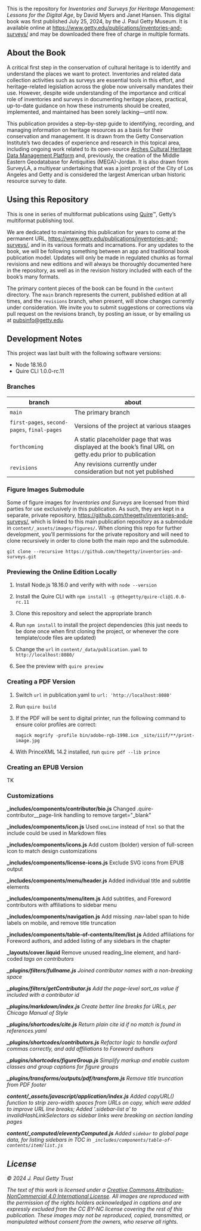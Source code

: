 This is the repository for *Inventories and Surveys for Heritage Management: Lessons for the Digital Age*, by David Myers and Janet Hansen. This digital book was first published July 25, 2024, by the J. Paul Getty Museum. It is available online at https://www.getty.edu/publications/inventories-and-surveys/ and may be downloaded there free of charge in multiple formats.

## About the Book

A critical first step in the conservation of cultural heritage is to identify and understand the places we want to protect. Inventories and related data collection activities such as surveys are essential tools in this effort, and heritage-related legislation across the globe now universally mandates their use. However, despite wide understanding of the importance and critical role of inventories and surveys in documenting heritage places, practical, up-to-date guidance on how these instruments should be created, implemented, and maintained has been sorely lacking—until now.

This publication provides a step-by-step guide to identifying, recording, and managing information on heritage resources as a basis for their conservation and management. It is drawn from the Getty Conservation Institute’s two decades of experience and research in this topical area, including ongoing work related to its open-source [Arches Cultural Heritage Data Management Platform](https://www.archesproject.org/) and, previously, the creation of the Middle Eastern Geodatabase for Antiquities (MEGA)-Jordan. It is also drawn from SurveyLA, a multiyear undertaking that was a joint project of the City of Los Angeles and Getty and is considered the largest American urban historic resource survey to date.

## Using this Repository

This is one in series of multiformat publications using [Quire](http://quire.getty.edu)™, Getty’s multiformat publishing tool. 

We are dedicated to maintaining this publication for years to come at the permanent URL, https://www.getty.edu/publications/inventories-and-surveys/, and in its various formats and incarnations. For any updates to the book, we will be following something between an app and traditional book publication model. Updates will only be made in regulated chunks as formal revisions and new editions and will always be thoroughly documented here in the repository, as well as in the revision history included with each of the book’s many formats.

The primary content pieces of the book can be found in the `content` directory. The `main` branch represents the current, published edition at all times, and the `revisions` branch, when present, will show changes currently under consideration. We invite you to submit suggestions or corrections via pull request on the revisions branch, by posting an issue, or by emailing us at [pubsinfo@getty.edu](mailto:pubsinfo@getty.edu).

## Development Notes

This project was last built with the following software versions:

- Node 18.16.0
- Quire CLI 1.0.0-rc.11

### Branches

| branch | about |
| --- | --- |
| `main` | The primary branch |
| `first-pages`, `second-pages`, `final-pages`| Versions of the project at various staages |
| `forthcoming` | A static placeholder page that was displayed at the book’s final URL on getty.edu prior to publication |
| `revisions` | Any revisions currently under consideration but not yet published |

### Figure Images Submodule

Some of figure images for *Inventories and Surveys* are licensed from third parties for use exclusively in this publication. As such, they are kept in a separate, private repository, https://github.com/thegetty/inventories-and-surveys/, which is linked to this main publication repository as a submodule in `content/_assets/images/figures/`. When cloning this repo for further development, you’ll permissions for the private repository and will need to clone recursively in order to clone both the main repo and the submodule.

```
git clone --recursive https://github.com/thegetty/inventories-and-surveys.git
```

### Previewing the Online Edition Locally

1. Install Node.js 18.16.0 and verify with with `node --version`

2. Install the Quire CLI with `npm install -g @thegetty/quire-cli@1.0.0-rc.11`

3. Clone this repository and select the appropriate branch

4. Run `npm install` to install the project dependencies (this just needs to be done once when first cloning the project, or whenever the core template/code files are updated)

5. Change the `url` in `content/_data/publication.yaml` to `http://localhost:8080/`

6. See the preview with `quire preview`

### Creating a PDF Version

1. Switch `url` in publication.yaml to `url: 'http://localhost:8080'`

2. Run `quire build`

3. If the PDF will be sent to digital printer, run the following command to ensure color profiles are correct:

    ```
    magick mogrify -profile bin/adobe-rgb-1998.icm _site/iiif/**/print-image.jpg
    ```

4. With PrinceXML 14.2 installed, run `quire pdf --lib prince`

### Creating an EPUB Version

TK

### Customizations

**_includes/components/contributor/bio.js**
Changed .quire-contributor__page-link handling to remove target="_blank"

**_includes/components/icon.js**
Used `oneLine` instead of `html` so that the include could be used in Markdown files

**_includes/components/icons.js**
Add custom (bolder) version of full-screen icon to match design customizations

**_includes/components/license-icons.js**
Exclude SVG icons from EPUB output

**_includes/components/menu/header.js**
Added individual title and subtitle elements

**_includes/components/menu/item.js**
Add subtitles, and Foreword contributors with affiliations to sidebar menu

**_includes/components/navigation.js** 
Add missing .nav-label span to hide labels on mobile, and remove title truncation

**_includes/components/table-of-contents/item/list.js**
Added affiliations for Foreword authors, and added listing of any sidebars in the chapter

**_layouts/cover.liquid**
Remove unused reading_line element, and hard-coded <em> tags on contributors

**_plugins/filters/fullname.js**
Joined contributor names with a non-breaking space

**_plugins/filters/getContributor.js**
Add the page-level sort_as value if included with a contributor id

**_plugins/markdown/index.js**
Create better line breaks for URLs, per Chicago Manual of Style

**_plugins/shortcodes/cite.js**
Return plain cite id if no match is found in references.yaml

**_plugins/shortcodes/contributors.js**
Refactor logic to handle oxford commas correctly, and add affiliations to Foreword authors

**_plugins/shortcodes/figureGroup.js**
Simplify markup and enable custom classes and group captions for figure groups

**_plugins/transforms/outputs/pdf/transform.js**
Remove title truncation from PDF footer

**content/_assets/javascript/application/index.js**
Added copyURL() function to strip zero-width spaces from URLs on copy, which were added to improve URL line breaks;
Added '.sidebar-list a' to invalidHashLinkSelectors as sidebar links were breaking on section landing pages

**content/_computed/eleventyComputed.js**
Added `sidebar` to global page data, for listing sidebars in TOC in `_includes/components/table-of-contents/item/list.js`

## License

© 2024 J. Paul Getty Trust

The text of this work is licensed under a <a href="https://creativecommons.org/licenses/by-nc/4.0/" target="_blank" rel="license">Creative Commons Attribution-NonCommercial 4.0 International License</a>. All images are reproduced with the permission of the rights holders acknowledged in captions and are expressly excluded from the CC BY-NC license covering the rest of this publication. These images may not be reproduced, copied, transmitted, or manipulated without consent from the owners, who reserve all rights. 
